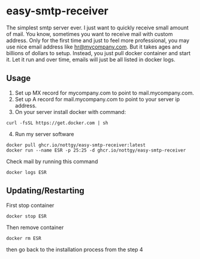 # easy-smtp-receiver

The simplest smtp server ever.
I just want to quickly receive small amount of mail.
You know, sometimes you want to receive mail with
custom address. Only for the first time and just to
feel more professional, you may use nice email address
like hr@mycompany.com. But it takes ages and billions
of dollars to setup. Instead, you just pull docker container
and start it. Let it run and over time, emails will just be
all listed in docker logs.

## Usage

1. Set up MX record for mycompany.com to point to mail.mycompany.com.
1. Set up A record for mail.mycompany.com to point to your server ip address.
1. On your server install docker with command:
```
curl -fsSL https://get.docker.com | sh
```

4. Run my server software
```
docker pull ghcr.io/nottgy/easy-smtp-receiver:latest
docker run --name ESR -p 25:25 -d ghcr.io/nottgy/easy-smtp-receiver
```

Check mail by running this command
```
docker logs ESR
```

## Updating/Restarting

First stop container
```
docker stop ESR
```

Then remove container
```
docker rm ESR
```

then go back to the installation process from the step 4
